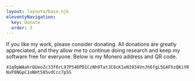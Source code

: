 ```yaml
---
layout: layouts/base.njk
eleventyNavigation:
  key: Donate
  order: 3
---
```

If you like my work, please consider donating. All donations are greatly appreciated, and they allow me to continue doing research and keep my software free for everyone.
Below is my Monero address and QR code.

`41q9pWAahrQUeoZc33f6rL97P54DPD1CzNh9TatJC8cK1eN1934VnJh6fgL5GAFhzQKiYRNxP8NGpC1oNHt585vdCcc7p5S`
